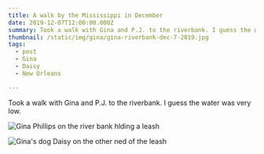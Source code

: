 ```yaml
---
title: A walk by the Mississippi in December
date: 2019-12-07T12:00:00.000Z
summary: Took a walk with Gina and P.J. to the riverbank. I guess the water was very low.
thumbnail: /static/img/gina/gina-riverbank-dec-7-2019.jpg
tags:
  - post
  - Gina
  - Daisy
  - New Orleans

---
```

Took a walk with Gina and P.J. to the riverbank. I guess the water was very low.


![Gina Phillips on the river bank hlding a leash](/static/img/gina/gina-riverbank-dec-7-2019.jpg)

![Gina's dog Daisy on the other ned of the leash](/static/img/gina/daisy-riverbank-dec-7-2019.jpg)
